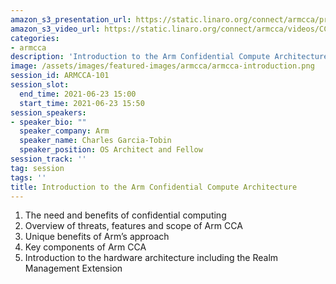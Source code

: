 ```yaml
---
amazon_s3_presentation_url: https://static.linaro.org/connect/armcca/presentations/CCATechEvent-210623-CGT-2.pdf
amazon_s3_video_url: https://static.linaro.org/connect/armcca/videos/CCA-introduction.mp4
categories:
- armcca
description: 'Introduction to the Arm Confidential Compute Architecture'
image: /assets/images/featured-images/armcca/armcca-introduction.png
session_id: ARMCCA-101
session_slot:
  end_time: 2021-06-23 15:00
  start_time: 2021-06-23 15:50
session_speakers:
- speaker_bio: ""
  speaker_company: Arm
  speaker_name: Charles Garcia-Tobin
  speaker_position: OS Architect and Fellow
session_track: ''
tag: session
tags: ''
title: Introduction to the Arm Confidential Compute Architecture
---
```

1. The need and benefits of confidential computing
2. Overview of threats, features and scope of Arm CCA
3. Unique benefits of Arm’s approach
4. Key components of Arm CCA
5. Introduction to the hardware architecture including the Realm Management Extension